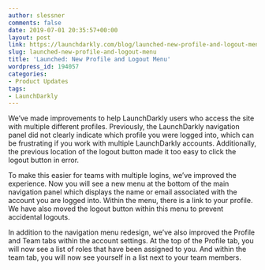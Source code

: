```yaml
---
author: slessner
comments: false
date: 2019-07-01 20:35:57+00:00
layout: post
link: https://launchdarkly.com/blog/launched-new-profile-and-logout-menu/
slug: launched-new-profile-and-logout-menu
title: 'Launched: New Profile and Logout Menu'
wordpress_id: 194057
categories:
- Product Updates
tags:
- LaunchDarkly
---
```


We’ve made improvements to help LaunchDarkly users who access the site with multiple different profiles. Previously, the LaunchDarkly navigation panel did not clearly indicate which profile you were logged into, which can be frustrating if you work with multiple LaunchDarkly accounts. Additionally, the previous location of the logout button made it too easy to click the logout button in error.

To make this easier for teams with multiple logins, we’ve improved the experience. Now you will see a new menu at the bottom of the main navigation panel which displays the name or email associated with the account you are logged into. Within the menu, there is a link to your profile. We have also moved the logout button within this menu to prevent accidental logouts.

In addition to the navigation menu redesign, we’ve also improved the Profile and Team tabs within the account settings. At the top of the Profile tab, you will now see a list of roles that have been assigned to you. And within the team tab, you will now see yourself in a list next to your team members.
